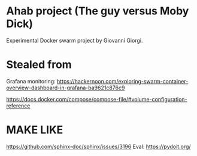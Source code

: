 
# Ahab project (The guy versus Moby Dick)

Experimental Docker swarm project by Giovanni Giorgi.

# Stealed from

Grafana monitoring:
https://hackernoon.com/exploring-swarm-container-overview-dashboard-in-grafana-ba9621c876c9

https://docs.docker.com/compose/compose-file/#volume-configuration-reference




# MAKE LIKE
https://github.com/sphinx-doc/sphinx/issues/3196
Eval:
https://pydoit.org/

